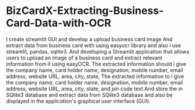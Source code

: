 # BizCardX-Extracting-Business-Card-Data-with-OCR

I create streamlit GUI and develop a upload business card image 
And extract data from business card with using easyocr library and also i use streamlit, pandas, sqlite3.
And developing a Streamlit application that allows users to upload an image of a business card and extract relevant information from it using easyOCR.
The extracted information should  i give the company name, card holder name, designation, mobile number, email address, website URL, area, city, state,
The extracted information to  i give the company name, card holder name, designation, mobile number, email address, website URL, area, city, state,
and pin code text.And store the in SQlite3 database and extract data from SQlite3 database and also be displayed in the application's graphical user interface (GUI).
